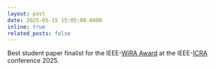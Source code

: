 ```yaml
---
layout: post
date: 2025-05-15 15:05:00-0400
inline: true
related_posts: false
---
```


Best student paper finalist for the IEEE-[WiRA Award](https://www.ieee-ras.org/women-in-engineering/wie-news/wira-paper-awards-icra25) at the IEEE-[ICRA](https://icorr-c.org/icorr_2025/) conference 2025.
